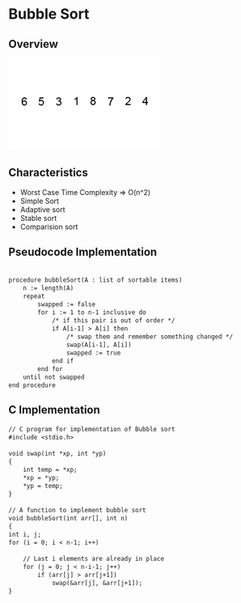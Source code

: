 # Bubble Sort

## Overview

![Bubble Sort Animation](./images/BubbleSort.gif)

## Characteristics

+ Worst Case Time Complexity => O(n^2)
+ Simple Sort
+ Adaptive sort
+ Stable sort
+ Comparision sort

## Pseudocode Implementation

```

procedure bubbleSort(A : list of sortable items)
    n := length(A)
    repeat
        swapped := false
        for i := 1 to n-1 inclusive do
            /* if this pair is out of order */
            if A[i-1] > A[i] then
                /* swap them and remember something changed */
                swap(A[i-1], A[i])
                swapped := true
            end if
        end for
    until not swapped
end procedure

```

## C Implementation

```
// C program for implementation of Bubble sort 
#include <stdio.h> 

void swap(int *xp, int *yp) 
{ 
	int temp = *xp; 
	*xp = *yp; 
	*yp = temp; 
} 

// A function to implement bubble sort 
void bubbleSort(int arr[], int n) 
{ 
int i, j; 
for (i = 0; i < n-1; i++)	 

	// Last i elements are already in place 
	for (j = 0; j < n-i-1; j++) 
		if (arr[j] > arr[j+1]) 
			swap(&arr[j], &arr[j+1]); 
} 


```
